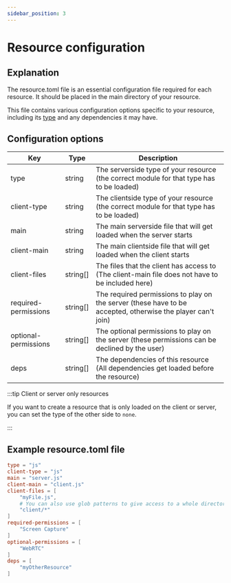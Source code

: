 ```yaml
---
sidebar_position: 3
---
```


# Resource configuration

## Explanation

The resource.toml file is an essential configuration file required for each resource.
It should be placed in the main directory of your resource.

This file contains various configuration options specific to your resource, including
its [type](../resources#resource-types) and any dependencies it may have.

## Configuration options

| Key                  | Type     | Description                                                                                                 |
|----------------------|----------|-------------------------------------------------------------------------------------------------------------|
| type                 | string   | The serverside type of your resource (the correct module for that type has to be loaded)                    |
| client-type          | string   | The clientside type of your resource (the correct module for that type has to be loaded)                    |
| main                 | string   | The main serverside file that will get loaded when the server starts                                        |
| client-main          | string   | The main clientside file that will get loaded when the client starts                                        |
| client-files         | string[] | The files that the client has access to (The client-main file does not have to be included here)            |
| required-permissions | string[] | The required permissions to play on the server (these have to be accepted, otherwise the player can't join) |
| optional-permissions | string[] | The optional permissions to play on the server (these permissions can be declined by the user)              |
| deps                 | string[] | The dependencies of this resource (All dependencies get loaded before the resource)                         |

:::tip Client or server only resources

If you want to create a resource that is only loaded on the client or server, you can set the type of the other side
to `none`.

:::

## Example resource.toml file

```toml
type = "js"
client-type = "js"
main = "server.js"
client-main = "client.js"
client-files = [
    "myFile.js",
    # You can also use glob patterns to give access to a whole directory
    "client/*"
]
required-permissions = [
    "Screen Capture"
]
optional-permissions = [
    "WebRTC"
]
deps = [
    "myOtherResource"
]
```